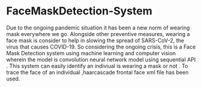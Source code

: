 # FaceMaskDetection-System
Due to the ongoing pandemic situation it has been a new norm of wearing mask everywhere we go.
Alongside other preventive measures, wearing a face mask is consider to help in slowing the spread of SARS-CoV-2, the virus that causes COVID-19. 
So considering the ongoing crisis, this is a Face Mask Detection system using machine learning and computer vision wherein the model is convolution neural network model using
sequential API .
This system can easily identify an indiviual is wearing a mask or not .
To trace the face of an individual ,haarcascade frontal face xml file has been used.

